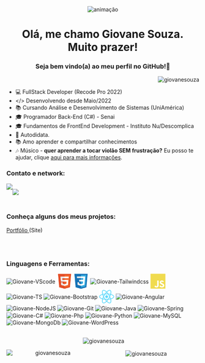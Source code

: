 <p align="center"> <img alt="animação" src="https://camo.githubusercontent.com/fa73289736064aba480d0708da37d7aa183a8c3e2bcc2f58c54285a3bbbeecc1/68747470733a2f2f7777772e61616c7068612e6e65742f77702d636f6e74656e742f75706c6f6164732f323032302f31322f66756c6c2d737461636b2d646576656c6f706d656e742e676966" /> </p>

<h1 align="center">Olá, me chamo Giovane Souza. Muito prazer!</h1>
<h3 align="center">Seja bem vindo(a) ao meu perfil no GitHub!👋</h3>
<p align="right"> <img src="https://komarev.com/ghpvc/?username=giovanesouza&label=Profile%20views&color=0e75b6&style=flat" alt="giovanesouza" /> </p>


- 💻 FullStack Developer (Recode Pro 2022)
- </> Desenvolvendo desde Maio/2022
- 📚 Cursando Análise e Desenvolvimento de Sistemas (UniAmérica)
- 🎓  Programador Back-End (C#) - Senai
- 🎓  Fundamentos de FrontEnd Development - Instituto Nu/Descomplica
- 📖 Autodidata.
- 📚 Amo aprender e compartilhar conhecimentos
- 🎶 Músico - **quer aprender a tocar violão SEM frustração?** Eu posso te ajudar, clique <a href="https://violaosemfrustracao.com.br/" target="_blank">aqui para mais informações</a>.


<h3> Contato e network: </h3>
 <div style="display: flex; width=100%;"> <a href="mailto:developergiovanesouza@gmail.com" target="_blank"><img src="https://img.shields.io/badge/Gmail-D14836?style=for-the-badge&logo=gmail&logoColor=white" target="_blank"></a> 

 <a href="https://www.linkedin.com/in/developergiovanesouza/" target="_blank"><img src="https://img.shields.io/badge/-LinkedIn-%230077B5?style=for-the-badge&logo=linkedin&logoColor=white" target="_blank"></a> 
 
 </div>


##
<h3> Conheça alguns dos meus projetos: </h3>

<p><a href="https://giovanesouza.github.io/portfolio/" target="_blank"> Portfólio </a>(Site) </p>


##
<br>

<h3 align="left"> Linguagens e Ferramentas: </h3>

<div style="display: inline_block">
          
  <img align="center" alt="Giovane-VScode" height="40" width="40" src="https://cdn.jsdelivr.net/gh/devicons/devicon/icons/vscode/vscode-original.svg" />
  <img align="center" alt="Giovane-HTML" height="40" width="40" src="https://raw.githubusercontent.com/devicons/devicon/master/icons/html5/html5-original.svg">
  <img align="center" alt="Giovane-CSS" height="40" width="40" src="https://raw.githubusercontent.com/devicons/devicon/master/icons/css3/css3-original.svg">
   <img align="center" alt="Giovane-Tailwindcss" height="40" width="40" src="https://cdn.jsdelivr.net/gh/devicons/devicon/icons/tailwindcss/tailwindcss-original-wordmark.svg">
  <img align="center" alt="Giovane-JS" height="40" width="40" src="https://raw.githubusercontent.com/devicons/devicon/master/icons/javascript/javascript-plain.svg">
   <img align="center" alt="Giovane-TS" height="40" width="40" src="https://cdn.jsdelivr.net/gh/devicons/devicon/icons/typescript/typescript-original.svg">
  <img align="center" alt="Giovane-Bootstrap" height="40" width="40" src="https://cdn.jsdelivr.net/gh/devicons/devicon/icons/bootstrap/bootstrap-original.svg" />
  <img align="center" alt="Giovane-ReactJS" height="40" width="40" src="https://raw.githubusercontent.com/devicons/devicon/master/icons/react/react-original.svg">
   <img align="center" alt="Giovane-Angular" height="40" width="40" src="https://cdn.jsdelivr.net/gh/devicons/devicon/icons/angularjs/angularjs-original.svg">
  <img align="center" alt="Giovane-NodeJS" height="40" width="40" src="https://cdn.jsdelivr.net/gh/devicons/devicon/icons/nodejs/nodejs-original.svg" />
  <img align="center" alt="Giovane-Git" height="40" width="40" src="https://cdn.jsdelivr.net/gh/devicons/devicon/icons/git/git-original.svg" /> 
  <img align="center" alt="Giovane-Java" height="40" width="40" src="https://cdn.jsdelivr.net/gh/devicons/devicon/icons/java/java-original.svg" />
  <img align="center" alt="Giovane-Spring" height="40" width="40" src="https://cdn.jsdelivr.net/gh/devicons/devicon/icons/spring/spring-original-wordmark.svg" />
  <img align="center" alt="Giovane-C#" height="40" width="40" src="https://cdn.jsdelivr.net/gh/devicons/devicon/icons/csharp/csharp-original.svg" /> 
  <img align="center" alt="Giovane-Php" height="40" width="40" src="https://cdn.jsdelivr.net/gh/devicons/devicon/icons/php/php-original.svg" />
  <img align="center" alt="Giovane-Python" height="40" width="40" src="https://cdn.jsdelivr.net/gh/devicons/devicon/icons/python/python-original.svg" />
  <img align="center" alt="Giovane-MySQL" height="40" width="40" src="https://cdn.jsdelivr.net/gh/devicons/devicon/icons/mysql/mysql-original-wordmark.svg" />
  <img align="center" alt="Giovane-MongoDb" height="40" width="40" src="https://cdn.jsdelivr.net/gh/devicons/devicon/icons/mongodb/mongodb-plain-wordmark.svg" />
  <img align="center" alt="Giovane-WordPress" height="40" width="40" src="https://cdn.jsdelivr.net/gh/devicons/devicon/icons/wordpress/wordpress-original.svg" />
 
 
 

  </div>
  

 
 ##
 
 <div align="center" style="width: 100%; display: inline_block;">

<p>&nbsp;<img align="center" height="180em" width="45%" src="https://github-readme-stats.vercel.app/api?username=giovanesouza&show_icons=true&locale=en" alt="giovanesouza" /></p>
    
   <p><img align="left" height="180em" width="45%" src="https://github-readme-stats.vercel.app/api/top-langs?username=giovanesouza&show_icons=true&locale=en&layout=compact" alt="giovanesouza" /></p>

<p><img align="center" height="180em" width="45%" src="https://github-readme-streak-stats.herokuapp.com/?user=giovanesouza&" alt="giovanesouza" /></p>
    
  
</div>
 
  
  
  <!--

<p><a href="https://giovanesouza.github.io/listaDeCompras/" target="_blank"> Lista de Compras (Supermercado) </a> </p>
<p><a href="https://giovanesouza.github.io/calculadora/" target="_blank"> Calculadora </a> </p>

<img align="center" alt="Giovane-Csharp" height="40" width="40" src="https://raw.githubusercontent.com/devicons/devicon/master/icons/csharp/csharp-original.svg">

SITE ÍCONES: https://devicon.dev/
SITE EMBLEMAS: https://dev.to/envoy_/150-badges-for-github-pnk
SITE EMOJIS: https://emojipedia.org/search/?q=bag

## = Linha ("hr")

=====
<p align="left"> <a href="https://github.com/ryo-ma/github -profile-trophy"><img src="https://github-profile-trophy.vercel.app/?username=giovanesouza" alt="giovanesouza" /></a> </p>


<img height="180em" width="45%" src="https://github-readme-stats.vercel.app/api?username=giovanesouza&show_icons=true&locale=en" alt="giovanesouza" />

<img height="180em" width="45%" src="https://github-readme-stats.vercel.app/api/top-langs?username=giovanesouza&show_icons=true&locale=en&layout=compact" alt="giovanesouza" />

<p><img align="center" src="https://github-readme-streak-stats.herokuapp.com/?user=giovanesouza&" alt="giovanesouza" /></p>

-->
